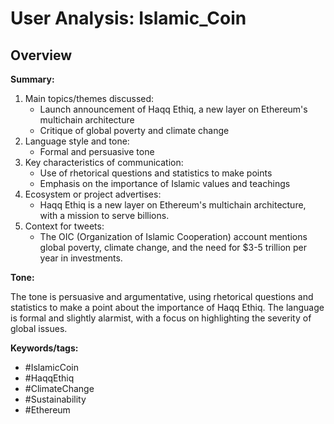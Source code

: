# User Analysis: Islamic_Coin

## Overview

**Summary:**

1. Main topics/themes discussed:
	* Launch announcement of Haqq Ethiq, a new layer on Ethereum's multichain architecture
	* Critique of global poverty and climate change
2. Language style and tone:
	* Formal and persuasive tone
3. Key characteristics of communication:
	* Use of rhetorical questions and statistics to make points
	* Emphasis on the importance of Islamic values and teachings
4. Ecosystem or project advertises: 
	* Haqq Ethiq is a new layer on Ethereum's multichain architecture, with a mission to serve billions.
5. Context for tweets:
	* The OIC (Organization of Islamic Cooperation) account mentions global poverty, climate change, and the need for $3-5 trillion per year in investments.

**Tone:**

The tone is persuasive and argumentative, using rhetorical questions and statistics to make a point about the importance of Haqq Ethiq. The language is formal and slightly alarmist, with a focus on highlighting the severity of global issues.

**Keywords/tags:**

* #IslamicCoin
* #HaqqEthiq
* #ClimateChange
* #Sustainability
* #Ethereum